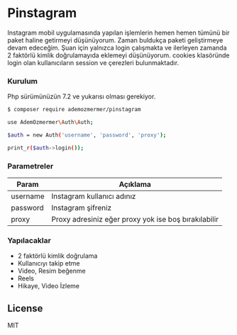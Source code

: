 # Pinstagram

Instagram mobil uygulamasında yapılan işlemlerin hemen hemen tümünü bir paket haline getirmeyi düşünüyorum. Zaman buldukça paketi geliştirmeye devam edeceğim. Şuan için yalnızca login çalışmakta ve ilerleyen zamanda 2 faktörlü kimlik doğrulamayıda eklemeyi düşünüyorum.
cookies klasöründe login olan kullanıcıların session ve çerezleri bulunmaktadır.

### Kurulum

Php sürümünüzün 7.2 ve yukarısı olması gerekiyor.

```sh
$ composer require ademozmermer/pinstagram
```

```sh
use AdemOzmermer\Auth\Auth;

$auth = new Auth('username', 'password', 'proxy');

print_r($auth->login());
```

### Parametreler


| Param | Açıklama |
| ------ | ------ |
| username | Instagram kullanıcı adınız |
| password | Instagram şifreniz |
| proxy | Proxy adresiniz eğer proxy yok ise boş bırakılabilir |

### Yapılacaklar

 - 2 faktörlü kimlik doğrulama
 - Kullanıcıyı takip etme
 - Video, Resim beğenme
 - Reels
 - Hikaye, Video İzleme

License
----

MIT
